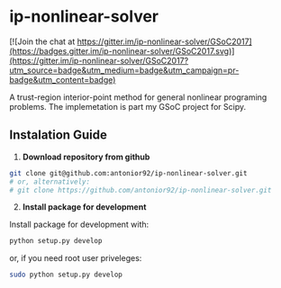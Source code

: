 # ip-nonlinear-solver

[![Join the chat at https://gitter.im/ip-nonlinear-solver/GSoC2017](https://badges.gitter.im/ip-nonlinear-solver/GSoC2017.svg)](https://gitter.im/ip-nonlinear-solver/GSoC2017?utm_source=badge&utm_medium=badge&utm_campaign=pr-badge&utm_content=badge)

A trust-region interior-point method for general nonlinear programing problems. The implemetation
is part my GSoC project for Scipy.

## Instalation Guide

1) **Download repository from github**

```bash
git clone git@github.com:antonior92/ip-nonlinear-solver.git
# or, alternatively:
# git clone https://github.com/antonior92/ip-nonlinear-solver.git
```

2) **Install package for development**

Install package for development with:
```bash
python setup.py develop
```

or, if you need root user priveleges:
```bash
sudo python setup.py develop
```
